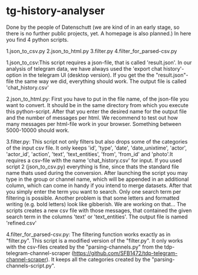 # tg-history-analyser
Done by the people of Datenschutt (we are kind of in an early stage, so there is
no further public projects, yet. A homepage is also planned.)
In here you find 4 python scripts.

1.json_to_csv.py
2.json_to_html.py
3.filter.py
4.filter_for_parsed-csv.py


1.json_to_csv:This script requires a json-file, that is called 'result.json'. 
In our analysis of telegram data, we have always used the 'export chat history'-option in the telegram UI (desktop version). If you get the the "result.json"-file 
the same way we did, everything should work. The output file is called 'chat_history.csv'

2.json_to_html.py: First you have to put in the file name, of the json-file you want to convert. It should be in the same directory from which you execute this python-script. After that you enter the desired name for the output file and the number of messages per html. We recommend  to test out how many messages per html-file work in your browser. Something between 5000-10000 should work. 

3.filter.py:  This script not only filters but also drops some of the categories of the input csv file. It only keeps 'id', 'type', 'date', 'date_unixtime', 'actor', 'actor_id', 'action',  'text', 'text_entities', 'from', 'from_id' and 'photo'.It requires a csv-file with the name 'chat_history.csv' for input. If you used script 2 (json_to_csv.py) everything is fine, since thats the standard file name thats used during the conversion.
After launching the script you may type in the group or channel name, which will be appended in an additional column, which can come in handy if you intend to merge datasets. After that you simply enter the term you want to search. Only one search term per filtering is possible. Another problem is that some letters and formatted writing (e.g. bold letters) look like gibberish. We are working on that... The scripts creates a new csv file with those messages, that contained the given search term in the columns 'text' or 'text_entities'. The output file is named 'refined.csv'

4.filter_for_parsed-csv.py: The filtering function works exactly as in "filter.py". This script is a modified version of the "filter.py". It only works with the csv-files created by the "parsing-channels.py" from the 
tdp-telegram-channel-scraper (https://github.com/SFB1472/tdp-telegram-channel-scraper). It keeps all the categories created by the "parsing-channels-script.py".

